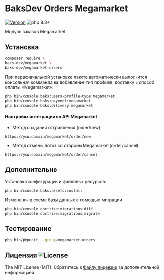 # BaksDev Orders Megamarket

[![Version](https://img.shields.io/badge/version-7.1.17-blue)](https://github.com/baks-dev/megamarket-orders/releases)
![php 8.3+](https://img.shields.io/badge/php-min%208.3-red.svg)

Модуль заказов Megamarket

## Установка

``` bash
composer require \
baks-dev/megamarket \
baks-dev/megamarket-orders
```

При первоначальной установке пакета автоматически выполнится консольная комманда на добавление тип профиля,
доставку и способ оплаты «Megamarket»:

``` bash
php bin/console baks:users-profile-type:megamarket
php bin/console baks:payment:megamarket
php bin/console baks:delivery:megamarket
```

#### Настройка интеграции по API Megamarket

* Метод создания отправления (order/new):

``` text 
https://you.domain/megamarket/order/new
```

* Метод отмены лотов со стороны Megamarket (order/cancel):

``` text
https://you.domain/megamarket/order/cancel
```

## Дополнительно

Установка конфигурации и файловых ресурсов:

``` bash
php bin/console baks:assets:install
```

Изменения в схеме базы данных с помощью миграции

``` bash
php bin/console doctrine:migrations:diff
php bin/console doctrine:migrations:migrate
```

## Тестирование

``` bash
php bin/phpunit --group=megamarket-orders
```

## Лицензия ![License](https://img.shields.io/badge/MIT-green)

The MIT License (MIT). Обратитесь к [Файлу лицензии](LICENSE.md) за дополнительной информацией.

